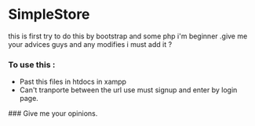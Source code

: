 # SimpleStore
this is first try to do this by bootstrap and some php i'm beginner .give me your advices guys and any modifies i must add it ? 

### To use this :
<ul>
  <li>Past this files in htdocs in xampp</li>
  <li>Can't tranporte between the url use must signup and enter by login page.</li>
</ul>
###  Give me your opinions.
